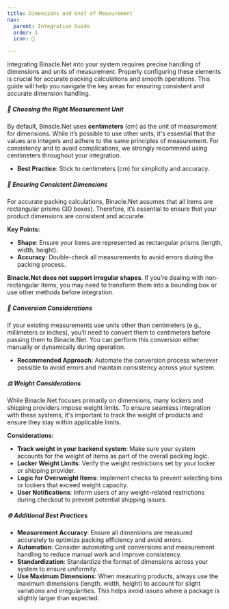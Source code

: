 ```yaml
---
title: Dimensions and Unit of Measurement
nav:
  parent: Integration Guide
  order: 1
  icon: 📏

---
```


Integrating Binacle.Net into your system requires precise handling of dimensions and units of measurement. Properly configuring these elements is crucial for accurate packing calculations and smooth operations. This guide will help you navigate the key areas for ensuring consistent and accurate dimension handling.

##### 🧮 Choosing the Right Measurement Unit
By default, Binacle.Net uses **centimeters** (cm) as the unit of measurement for dimensions. While it’s possible to use other units, it's essential that the values are integers and adhere to the same principles of measurement. For consistency and to avoid complications, we strongly recommend using centimeters throughout your integration.

- **Best Practice**: Stick to centimeters (cm) for simplicity and accuracy.

##### 📏 Ensuring Consistent Dimensions
For accurate packing calculations, Binacle.Net assumes that all items are rectangular prisms (3D boxes). Therefore, it’s essential to ensure that your product dimensions are consistent and accurate.

**Key Points:**
- **Shape**: Ensure your items are represented as rectangular prisms (length, width, height).
- **Accuracy**: Double-check all measurements to avoid errors during the packing process.

**Binacle.Net does not support irregular shapes**. If you’re dealing with non-rectangular items, you may need to transform them into a bounding box or use other methods before integration.

##### 🔄 Conversion Considerations
If your existing measurements use units other than centimeters (e.g., millimeters or inches), you’ll need to convert them to centimeters before passing them to Binacle.Net. You can perform this conversion either manually or dynamically during operation.

- **Recommended Approach**: Automate the conversion process wherever possible to avoid errors and maintain consistency across your system.

##### ⚖️ Weight Considerations
While Binacle.Net focuses primarily on dimensions, many lockers and shipping providers impose weight limits. To ensure seamless integration with these systems, it's important to track the weight of products and ensure they stay within applicable limits.

**Considerations:**
- **Track weight in your backend system**: Make sure your system accounts for the weight of items as part of the overall packing logic.
- **Locker Weight Limits**: Verify the weight restrictions set by your locker or shipping provider.
- **Logic for Overweight Items**: Implement checks to prevent selecting bins or lockers that exceed weight capacity.
- **User Notifications**: Inform users of any weight-related restrictions during checkout to prevent potential shipping issues.

##### ⚙️ Additional Best Practices
- **Measurement Accuracy**: Ensure all dimensions are measured accurately to optimize packing efficiency and avoid errors.
- **Automation**: Consider automating unit conversions and measurement handling to reduce manual work and improve consistency.
- **Standardization**: Standardize the format of dimensions across your system to ensure uniformity.
- **Use Maximum Dimensions**: When measuring products, always use the maximum dimensions (length, width, height) to account for slight variations and irregularities. This helps avoid issues where a package is slightly larger than expected.
